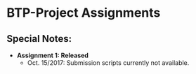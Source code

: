 # BTP-Project Assignments

## **Special Notes:**
* **Assignment 1: Released**
  - Oct. 15/2017: Submission scripts currently not available.
